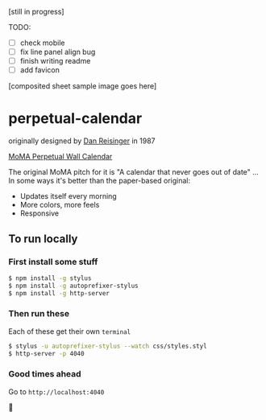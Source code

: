 [still in progress]

TODO:
- [ ] check mobile
- [ ] fix line panel align bug
- [ ] finish writing readme
- [ ] add favicon

[composited sheet sample image goes here]

# perpetual-calendar

originally designed by [Dan Reisinger][dan] in 1987

[MoMA Perpetual Wall Calendar][moma]

The original MoMA pitch for it is "A calendar that never goes out of date"
...
In some ways it's better than the paper-based original:

- Updates itself every morning
- More colors, more feels
- Responsive

## To run locally

### First install some stuff

```bash
$ npm install -g stylus
$ npm install -g autoprefixer-stylus
$ npm install -g http-server
```

### Then run these

Each of these get their own `terminal`

```bash
$ stylus -u autoprefixer-stylus --watch css/styles.styl
$ http-server -p 4040
```

### Good times ahead

Go to `http://localhost:4040`

🏩

[moma]:http://www.momastore.org/museum/moma/ProductDisplay?storeId=10001&catalogId=10451&langId=-1&categoryId=11526&parent_category_rn=26674&productId=164102&keyWord=Perpetual%20Wall%20Calendar&purpose=crawl
[dan]:http://www.google.com/url?sa=t&rct=j&q=&esrc=s&source=web&cd=2&cad=rja&uact=8&ved=0CCYQFjAB&url=http%3A%2F%2Fen.wikipedia.org%2Fwiki%2FDan_Reisinger&ei=ZGnOVOD1K4HSggSXw4C4DQ&usg=AFQjCNFcWW9T8s2MyeETAoJgToMmwBSDmA&sig2=GowrpeNUN2CX6crhw-u_fw&bvm=bv.85076809,d.eXY
